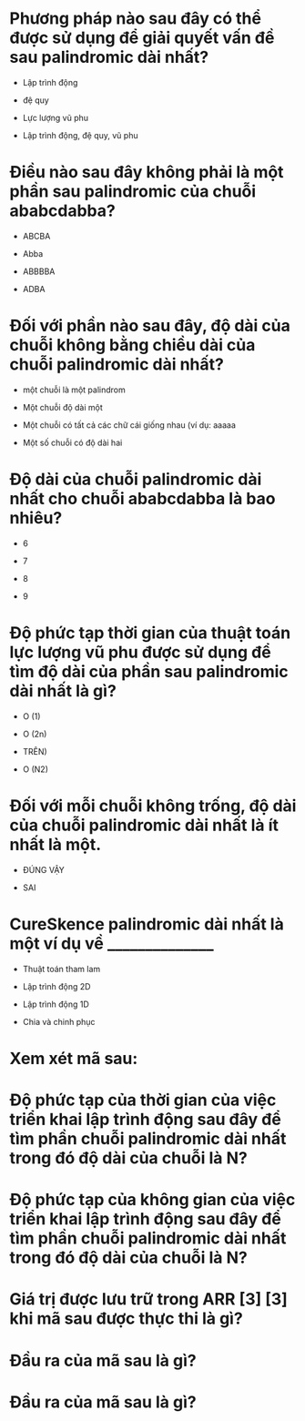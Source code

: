 # Phương pháp nào sau đây có thể được sử dụng để giải quyết vấn đề sau palindromic dài nhất?

- Lập trình động

- đệ quy

- Lực lượng vũ phu

* Lập trình động, đệ quy, vũ phu

# Điều nào sau đây không phải là một phần sau palindromic của chuỗi ababcdabba?

- ABCBA

- Abba

- ABBBBA

* ADBA

# Đối với phần nào sau đây, độ dài của chuỗi không bằng chiều dài của chuỗi palindromic dài nhất?

- một chuỗi là một palindrom

- Một chuỗi độ dài một

- Một chuỗi có tất cả các chữ cái giống nhau (ví dụ: aaaaa

* Một số chuỗi có độ dài hai

# Độ dài của chuỗi palindromic dài nhất cho chuỗi ababcdabba là bao nhiêu?

- 6

* 7

- 8

- 9

# Độ phức tạp thời gian của thuật toán lực lượng vũ phu được sử dụng để tìm độ dài của phần sau palindromic dài nhất là gì?

- O (1)

* O (2n)

- TRÊN)

- O (N2)

# Đối với mỗi chuỗi không trống, độ dài của chuỗi palindromic dài nhất là ít nhất là một.

* ĐÚNG VẬY

- SAI

# CureSkence palindromic dài nhất là một ví dụ về ______________

- Thuật toán tham lam

* Lập trình động 2D

- Lập trình động 1D

- Chia và chinh phục

# Xem xét mã sau:

# Độ phức tạp của thời gian của việc triển khai lập trình động sau đây để tìm phần chuỗi palindromic dài nhất trong đó độ dài của chuỗi là N?

# Độ phức tạp của không gian của việc triển khai lập trình động sau đây để tìm phần chuỗi palindromic dài nhất trong đó độ dài của chuỗi là N?

# Giá trị được lưu trữ trong ARR [3] [3] khi mã sau được thực thi là gì?

# Đầu ra của mã sau là gì?

# Đầu ra của mã sau là gì?